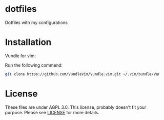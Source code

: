 # dotfiles

Dotfiles with my configurations

# Installation
Vundle for vim:

Run the following command:
```bash
git clone https://github.com/VundleVim/Vundle.vim.git ~/.vim/bundle/Vundle.vim
```


# License

These files are under AGPL 3.0. This license, probably doesn't fit your purpose.
Please see [LICENSE](./LICENSE) for more details.
